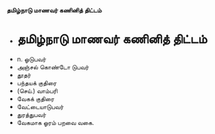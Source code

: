 **தமிழ்நாடு மாணவர் கணினித் திட்டம்**
- # தமிழ்நாடு மாணவர் கணினித் திட்டம்
- n. ஓடுபவர்
- அஞ்சல் கொண்டோ டுபவர்
- தூதர்
- பந்தயக் குதிரை
- (செய்.) வாம்பரி
- வேகக் குதிரை
- வேட்டையாடுபவர்
- துரத்துபவர்
- வேகமாக ஓரம் பறவை வகை.

